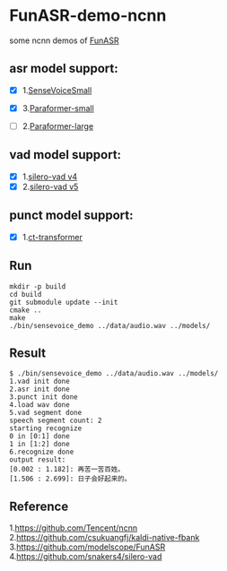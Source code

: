# FunASR-demo-ncnn
some ncnn demos of [FunASR](https://github.com/modelscope/FunASR)  

## asr model support:  
- [x] 1.[SenseVoiceSmall](https://www.modelscope.cn/models/iic/SenseVoiceSmall)  
- [x] 3.[Paraformer-small](https://www.modelscope.cn/models/iic/speech_paraformer_asr_nat-zh-cn-16k-common-vocab8358-tensorflow1)  
- [ ] 2.[Paraformer-large](https://www.modelscope.cn/models/dengcunqin/speech_seaco_paraformer_large_asr_nat-zh-cantonese-en-16k-common-vocab11666-pytorch)  


## vad model support:  
- [x] 1.[silero-vad v4](https://github.com/snakers4/silero-vad)  
- [x] 2.[silero-vad v5](https://github.com/snakers4/silero-vad)  

## punct model support:  
- [x] 1.[ct-transformer](https://www.modelscope.cn/models/iic/punc_ct-transformer_zh-cn-common-vocab272727-pytorch)   

## Run  
```
mkdir -p build
cd build
git submodule update --init
cmake ..
make
./bin/sensevoice_demo ../data/audio.wav ../models/

```
## Result  
```
$ ./bin/sensevoice_demo ../data/audio.wav ../models/
1.vad init done
2.asr init done
3.punct init done
4.load wav done
5.vad segment done
speech segment count: 2
starting recognize
0 in [0:1] done
1 in [1:2] done
6.recognize done
output result:
[0.002 : 1.182]: 再苦一苦百姓。
[1.506 : 2.699]: 日子会好起来的。

```

## Reference  
1.https://github.com/Tencent/ncnn  
2.https://github.com/csukuangfj/kaldi-native-fbank  
3.https://github.com/modelscope/FunASR  
4.https://github.com/snakers4/silero-vad